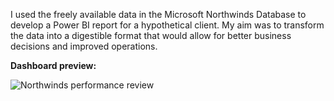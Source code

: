I used the freely available data in the Microsoft Northwinds Database to develop a Power BI report for a hypothetical client. My aim was to transform the data into a digestible format that would allow for better business decisions and improved operations.

**Dashboard preview:**

![Northwinds performance review](https://github.com/user-attachments/assets/9f5c2cbe-6787-42fd-9f8f-46df2689aa51)
